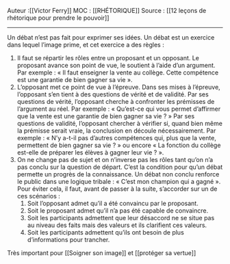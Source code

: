 
Auteur :[[Victor Ferry]]
MOC : [[RHÉTORIQUE]]
Source : [[12 leçons de rhétorique pour prendre le pouvoir]]
***

Un débat n’est pas fait pour exprimer ses idées. Un débat est un exercice dans lequel l’image prime, et cet exercice a des règles : 

1. Il faut se répartir les rôles entre un proposant et un opposant. Le proposant avance son point de vue, le soutient à l’aide d’un argument. Par exemple : « Il faut enseigner la vente au collège. Cette compétence est une garantie de bien gagner sa vie ». 
2. L’opposant met ce point de vue à l’épreuve. Dans ses mises à l’épreuve, l’opposant s’en tient à des questions de vérité et de validité. Par ses questions de vérité, l’opposant cherche à confronter les prémisses de l’argument au réel. Par exemple : « Qu’est-ce qui vous permet d’affirmer que la vente est une garantie de bien gagner sa vie ? » Par ses questions de validité, l’opposant chercher à vérifier si, quand bien même la prémisse serait vraie, la conclusion en découle nécessairement. Par exemple : « N’y a-t-il pas d’autres compétences qui, plus que la vente, permettent de bien gagner sa vie ? » ou encore « La fonction du collège est-elle de préparer les élèves à gagner leur vie ? ». 
3. On ne change pas de sujet et on n’inverse pas les rôles tant qu’on n’a pas conclu sur la question de départ. C’est la condition pour qu’un débat permette un progrès de la connaissance. Un débat non conclu renforce le public dans une logique tribale : « C’est mon champion qui a gagné ». Pour éviter cela, il faut, avant de passer à la suite, s’accorder sur un de ces scénarios : 
	1. Soit l’opposant admet qu’il a été convaincu par le proposant. 
	2. Soit le proposant admet qu’il n’a pas été capable de convaincre. 
	3. Soit les participants admettent que leur désaccord ne se situe pas au niveau des faits mais des valeurs et ils clarifient ces valeurs. 
	4. Soit les participants admettent qu’ils ont besoin de plus d’informations pour trancher.

Très important pour [[Soigner son image]] et [[protéger sa vertue]]